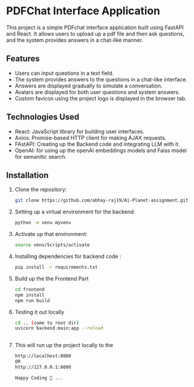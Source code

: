 # PDFChat Interface Application

This project is a simple PDFchat interface application built using FastAPI and React. It allows users to upload up a pdf file and then ask questions, and the system provides answers in a chat-like manner.

## Features

- Users can input questions in a text field.
- The system provides answers to the questions in a chat-like interface.
- Answers are displayed gradually to simulate a conversation.
- Avatars are displayed for both user questions and system answers.
- Custom favicon using the project logo is displayed in the browser tab.

## Technologies Used

- React: JavaScript library for building user interfaces.
- Axios: Promise-based HTTP client for making AJAX requests.
- FAstAPI: Creating up the Backend code and integrating LLM with it.
- OpenAI: for using up the openAI embeddings models and Faiss model for semanitic search.

## Installation

1. Clone the repository:
   ```bash
   git clone https://github.com/abhay-raj19/Ai-Planet-assignment.git

2. Setting up a virtual environment for the backend:
   ```bash
   python -m venv myvenv
   
3. Activate up that environment:
    ```bash
   source venv/Scripts/activate
    
3. Installing dependencies for backend code :
    ```bash
   pip install -r requirements.txt

4. Build up the the Frontend Part
    ```bash
   cd frontend
   npm install
   npm run build

5. Testing it out locally  
    ```bash
   cd .. (come to root dir)
   uvicorn backend.main:app --reload
  
6. This will run up the project locally to the 
   ```bash
   http://localhost:8000
   OR 
   http://127.0.0.1:8000

   Happy Coding 💙 ...
